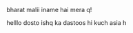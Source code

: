 bharat malii iname hai mera q!






























helllo dosto ishq ka dastoos hi kuch asia h



